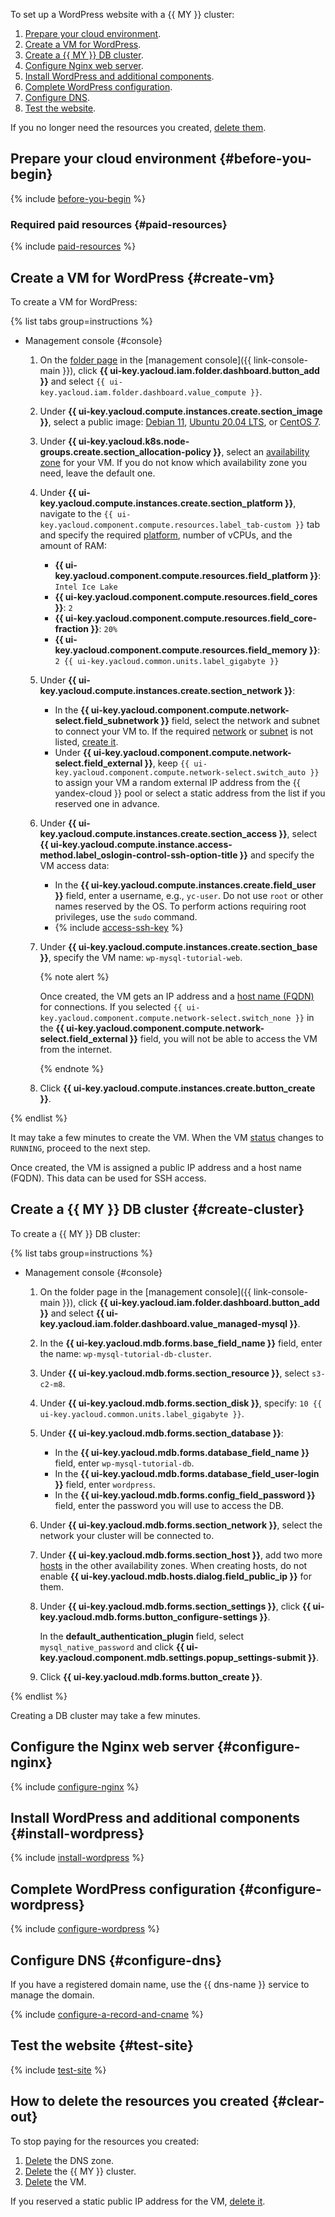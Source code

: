 To set up a WordPress website with a {{ MY }} cluster:
1. [Prepare your cloud environment](#before-you-begin).
1. [Create a VM for WordPress](#create-vm).
1. [Create a {{ MY }} DB cluster](#create-cluster).
1. [Configure Nginx web server](#configure-nginx).
1. [Install WordPress and additional components](#install-wordpress).
1. [Complete WordPress configuration](#configure-wordpress).
1. [Configure DNS](#configure-dns).
1. [Test the website](#test-site).

If you no longer need the resources you created, [delete them](#clear-out).

## Prepare your cloud environment {#before-you-begin}

{% include [before-you-begin](../_tutorials_includes/before-you-begin.md) %}

### Required paid resources {#paid-resources}

{% include [paid-resources](../_tutorials_includes/wordpress-mysql/paid-resources.md) %}

## Create a VM for WordPress {#create-vm}

To create a VM for WordPress:

{% list tabs group=instructions %}

- Management console {#console}

  1. On the [folder page](../../resource-manager/concepts/resources-hierarchy.md#folder) in the [management console]({{ link-console-main }}), click **{{ ui-key.yacloud.iam.folder.dashboard.button_add }}** and select `{{ ui-key.yacloud.iam.folder.dashboard.value_compute }}`.
  1. Under **{{ ui-key.yacloud.compute.instances.create.section_image }}**, select a public image: [Debian 11](/marketplace/products/yc/debian-11), [Ubuntu 20.04 LTS](/marketplace/products/yc/ubuntu-20-04-lts), or [CentOS 7](/marketplace/products/yc/centos-7).
  1. Under **{{ ui-key.yacloud.k8s.node-groups.create.section_allocation-policy }}**, select an [availability zone](../../overview/concepts/geo-scope.md) for your VM. If you do not know which availability zone you need, leave the default one.
  1. Under **{{ ui-key.yacloud.compute.instances.create.section_platform }}**, navigate to the `{{ ui-key.yacloud.component.compute.resources.label_tab-custom }}` tab and specify the required [platform](../../compute/concepts/vm-platforms.md), number of vCPUs, and the amount of RAM:

      * **{{ ui-key.yacloud.component.compute.resources.field_platform }}**: `Intel Ice Lake`
      * **{{ ui-key.yacloud.component.compute.resources.field_cores }}**: `2`
      * **{{ ui-key.yacloud.component.compute.resources.field_core-fraction }}**: `20%`
      * **{{ ui-key.yacloud.component.compute.resources.field_memory }}**: `2 {{ ui-key.yacloud.common.units.label_gigabyte }}`
  
  1. Under **{{ ui-key.yacloud.compute.instances.create.section_network }}**:

      * In the **{{ ui-key.yacloud.component.compute.network-select.field_subnetwork }}** field, select the network and subnet to connect your VM to. If the required [network](../../vpc/concepts/network.md#network) or [subnet](../../vpc/concepts/network.md#subnet) is not listed, [create it](../../vpc/operations/subnet-create.md).
      * Under **{{ ui-key.yacloud.component.compute.network-select.field_external }}**, keep `{{ ui-key.yacloud.component.compute.network-select.switch_auto }}` to assign your VM a random external IP address from the {{ yandex-cloud }} pool or select a static address from the list if you reserved one in advance.

  1. Under **{{ ui-key.yacloud.compute.instances.create.section_access }}**, select **{{ ui-key.yacloud.compute.instance.access-method.label_oslogin-control-ssh-option-title }}** and specify the VM access data:

      * In the **{{ ui-key.yacloud.compute.instances.create.field_user }}** field, enter a username, e.g., `yc-user`. Do not use `root` or other names reserved by the OS. To perform actions requiring root privileges, use the `sudo` command.
      * {% include [access-ssh-key](../../_includes/compute/create/access-ssh-key.md) %}

  1. Under **{{ ui-key.yacloud.compute.instances.create.section_base }}**, specify the VM name: `wp-mysql-tutorial-web`.

      {% note alert %}

      Once created, the VM gets an IP address and a [host name (FQDN)](../../compute/concepts/network.md#hostname) for connections. If you selected `{{ ui-key.yacloud.component.compute.network-select.switch_none }}` in the **{{ ui-key.yacloud.component.compute.network-select.field_external }}** field, you will not be able to access the VM from the internet.

      {% endnote %}

  1. Click **{{ ui-key.yacloud.compute.instances.create.button_create }}**.

{% endlist %}

It may take a few minutes to create the VM. When the VM [status](../../compute/concepts/vm-statuses.md) changes to `RUNNING`, proceed to the next step.

Once created, the VM is assigned a public IP address and a host name (FQDN). This data can be used for SSH access.

## Create a {{ MY }} DB cluster {#create-cluster}

To create a {{ MY }} DB cluster:

{% list tabs group=instructions %}

- Management console {#console}

  1. On the folder page in the [management console]({{ link-console-main }}), click **{{ ui-key.yacloud.iam.folder.dashboard.button_add }}** and select **{{ ui-key.yacloud.iam.folder.dashboard.value_managed-mysql }}**.
  1. In the **{{ ui-key.yacloud.mdb.forms.base_field_name }}** field, enter the name: `wp-mysql-tutorial-db-cluster`.
  1. Under **{{ ui-key.yacloud.mdb.forms.section_resource }}**, select `s3-c2-m8`.
  1. Under **{{ ui-key.yacloud.mdb.forms.section_disk }}**, specify: `10 {{ ui-key.yacloud.common.units.label_gigabyte }}`.
  1. Under **{{ ui-key.yacloud.mdb.forms.section_database }}**:
     * In the **{{ ui-key.yacloud.mdb.forms.database_field_name }}** field, enter `wp-mysql-tutorial-db`.
     * In the **{{ ui-key.yacloud.mdb.forms.database_field_user-login }}** field, enter `wordpress`.
     * In the **{{ ui-key.yacloud.mdb.forms.config_field_password }}** field, enter the password you will use to access the DB.
  1. Under **{{ ui-key.yacloud.mdb.forms.section_network }}**, select the network your cluster will be connected to.


  1. Under **{{ ui-key.yacloud.mdb.forms.section_host }}**, add two more [hosts](../../managed-mysql/concepts/instance-types.md) in the other availability zones. When creating hosts, do not enable **{{ ui-key.yacloud.mdb.hosts.dialog.field_public_ip }}** for them.


  1. Under **{{ ui-key.yacloud.mdb.forms.section_settings }}**, click **{{ ui-key.yacloud.mdb.forms.button_configure-settings }}**.

     In the **default_authentication_plugin** field, select `mysql_native_password` and click **{{ ui-key.yacloud.component.mdb.settings.popup_settings-submit }}**.
  1. Click **{{ ui-key.yacloud.mdb.forms.button_create }}**.

{% endlist %}

Creating a DB cluster may take a few minutes.

## Configure the Nginx web server {#configure-nginx}

{% include [configure-nginx](../_tutorials_includes/wordpress-mysql/configure-nginx.md) %}

## Install WordPress and additional components {#install-wordpress}

{% include [install-wordpress](../_tutorials_includes/wordpress-mysql/install-wordpress.md) %}

## Complete WordPress configuration {#configure-wordpress}

{% include [configure-wordpress](../_tutorials_includes/wordpress-mysql/configure-wordpress.md) %}

## Configure DNS {#configure-dns}

If you have a registered domain name, use the {{ dns-name }} service to manage the domain.

{% include [configure-a-record-and-cname](../_tutorials_includes/configure-a-record-and-cname.md) %}

## Test the website {#test-site}

{% include [test-site](../_tutorials_includes/wordpress-mysql/test-site.md) %}

## How to delete the resources you created {#clear-out}

To stop paying for the resources you created:
1. [Delete](../../dns/operations/zone-delete.md) the DNS zone.
1. [Delete](../../managed-mysql/operations/cluster-delete.md) the {{ MY }} cluster.
1. [Delete](../../compute/operations/vm-control/vm-delete.md) the VM.

If you reserved a static public IP address for the VM, [delete it](../../vpc/operations/address-delete.md).
